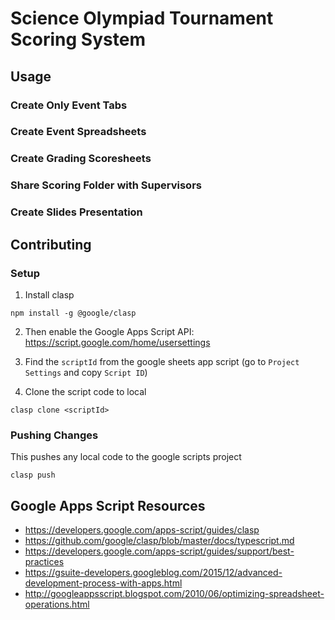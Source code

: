 # Science Olympiad Tournament Scoring System

## Usage

### Create Only Event Tabs

### Create Event Spreadsheets

### Create Grading Scoresheets

### Share Scoring Folder with Supervisors

### Create Slides Presentation

## Contributing

### Setup

1. Install clasp

```
npm install -g @google/clasp
```

2. Then enable the Google Apps Script API: https://script.google.com/home/usersettings

3. Find the `scriptId` from the google sheets app script (go to `Project Settings` and copy `Script ID`)

4. Clone the script code to local

```
clasp clone <scriptId>
```

### Pushing Changes

This pushes any local code to the google scripts project

```
clasp push
```

## Google Apps Script Resources

- https://developers.google.com/apps-script/guides/clasp
- https://github.com/google/clasp/blob/master/docs/typescript.md
- https://developers.google.com/apps-script/guides/support/best-practices
- https://gsuite-developers.googleblog.com/2015/12/advanced-development-process-with-apps.html
- http://googleappsscript.blogspot.com/2010/06/optimizing-spreadsheet-operations.html
